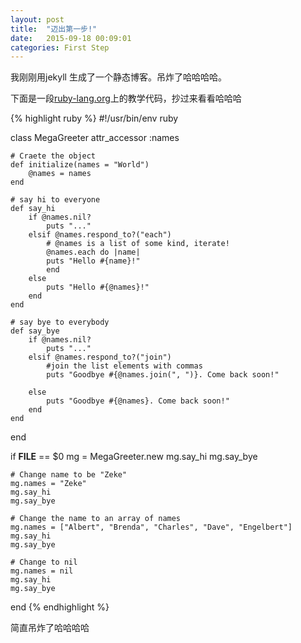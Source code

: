 ```yaml
---
layout: post
title:  "迈出第一步!"
date:   2015-09-18 00:09:01
categories: First Step
---
```

我刚刚用jekyll 生成了一个静态博客。吊炸了哈哈哈哈。

下面是一段[ruby-lang.org](http://ruby-lang.org)上的教学代码，抄过来看看哈哈哈

{% highlight ruby %}
#!/usr/bin/env ruby

class MegaGreeter
	attr_accessor :names

	# Craete the object
	def initialize(names = "World")
		@names = names
	end

	# say hi to everyone
	def say_hi
		if @names.nil?
			puts "..."
		elsif @names.respond_to?("each")
			# @names is a list of some kind, iterate!
			@names.each do |name|
			puts "Hello #{name}!"
			end
		else
			puts "Hello #{@names}!"
		end
	end
	
	# say bye to everybody
	def say_bye
		if @names.nil?
			puts "..."
		elsif @names.respond_to?("join")
			#join the list elements with commas
			puts "Goodbye #{@names.join(", ")}. Come back soon!"
					
		else
			puts "Goodbye #{@names}. Come back soon!"
		end
	end
end

if __FILE__ == $0
	mg = MegaGreeter.new
	mg.say_hi
	mg.say_bye

	# Change name to be "Zeke"
	mg.names = "Zeke"
	mg.say_hi
	mg.say_bye

	# Change the name to an array of names
	mg.names = ["Albert", "Brenda", "Charles", "Dave", "Engelbert"]
	mg.say_hi
	mg.say_bye

	# Change to nil
	mg.names = nil 
	mg.say_hi
	mg.say_bye
end
{% endhighlight %}

简直吊炸了哈哈哈哈



